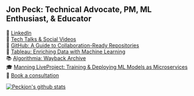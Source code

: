 ## Jon Peck: Technical Advocate, PM, ML Enthusiast, & Educator

📜 [LinkedIn](https://www.linkedin.com/in/peckjon/)\
🎥 [Tech Talks & Social Videos](https://www.youtube.com/playlist?list=PLtKhCBMhTy5WXu7R-LtnaEwU7bIbeLM5-)\
📝 [GitHub: A Guide to Collaboration-Ready Repositories](https://gh.io/collab-ready-repo)\
📝 [Tableau: Enriching Data with Machine Learning](https://www.tableau.com/blog/enrich-data-tableau-machine-learning-using-algorithmia)\
📚 [Algorithmia: Wayback Archive](https://web.archive.org/web/20210411095903/https://algorithmia.com/blog/author/jpeck)\
🎓 [Manning LiveProject: Training & Deploying ML Models as Microservices](https://www.manning.com/liveproject/upd-training-and-deploying-an-ml-model-as-a-microservice?a_aid=peckjon&a_bid=800e1f53)
🤝 [Book a consultation](https://consult.jonpeck.com)

<!-- [![GitHub Streak](https://github-readme-streak-stats.herokuapp.com/?user=peckjon)](https://git.io/streak-stats) -->

[![Peckjon's github stats](https://github-readme-stats.vercel.app/api?username=peckjon&count_private=true&hide=contribs&show_icons=true&)](https://github.com/anuraghazra/github-readme-stats)
